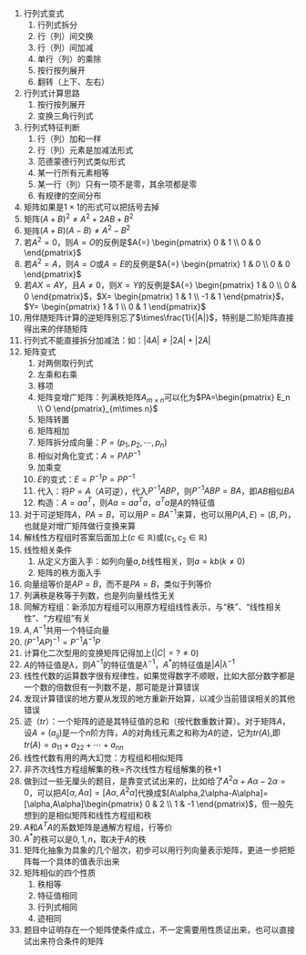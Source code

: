 1. 行列式变式
	1. 行列式拆分
	2. 行（列）间交换
	3. 行（列）间加减
	4. 单行（列）的乘除
	5. 按行按列展开
	6. 翻转（上下、左右）
2. 行列式计算思路
	1. 按行按列展开
	2. 变换三角行列式
3. 行列式特征判断
	1. 行（列）加和一样
	2. 行（列）元素是加减法形式
	3. 范德蒙德行列式类似形式
	4. 某一行所有元素相等
	5. 某一行（列）只有一项不是零，其余项都是零
	6. 有规律的空间分布
4. 矩阵如果是$1\times1$的形式可以把括号去掉
5. 矩阵$(A+B)^2\ne A^2+2AB+B^2$
6. 矩阵$(A+B)(A-B)\ne A^2-B^2$
7. 若$A^2=0$，则$A=O$的反例是$A{=} \begin{pmatrix} 0 & 1 \\ 0 & 0 \end{pmatrix}$
8. 若$A^2=A$，则$A=O$或$A=E$的反例是$A{=} \begin{pmatrix} 1 & 0 \\ 0 & 0 \end{pmatrix}$
9. 若$AX=AY$，且$A\ne0$，则$X=Y$的反例是$A{=} \begin{pmatrix} 1 & 0 \\ 0 & 0 \end{pmatrix}$，$X= \begin{pmatrix} 1 & 1 \\ -1 & 1 \end{pmatrix}$，$Y= \begin{pmatrix} 1 & 1 \\ 0 & 1 \end{pmatrix}$
10. 用伴随矩阵计算的逆矩阵别忘了$\times\frac{1}{|A|}$，特别是二阶矩阵直接得出来的伴随矩阵
11. 行列式不能直接拆分加减法：如：$|4A|\ne|2A|+|2A|$
12. 矩阵变式
	1. 对两侧取行列式
	2. 左乘和右乘
	3. 移项
	4. 矩阵变增广矩阵：列满秩矩阵$A_{m\times n}$可以化为$PA=\begin{pmatrix} E_n \\ O \end{pmatrix}_{m\times n}$
	5. 矩阵转置
	6. 矩阵相加
	7. 矩阵拆分成向量：$P=(p_1,p_2,\cdots,p_n)$
	8. 相似对角化变式：$A=P\Lambda P^{-1}$
	9. 加乘变
	10. $E$的变式：$E=P^{-1}P=PP^{-1}$
	11. 代入：将$P=A$（$A$可逆），代入$P^{-1}ABP$，则$P^{-1}ABP=BA$，即$AB$相似$BA$
	12. 构造：$A=aa^T$，则$Aa=aa^Ta$，$a^Ta$是$A$的特征值
13. 对于可逆矩阵$A$，$PA=B$，可以用$P=BA^{-1}$来算，也可以用$P(A,E)=(B,P)$，也就是对增广矩阵做行变换来算
14. 解线性方程组时答案后面加上$(c\in\mathbb R)$或$(c_1,c_2\in\mathbb R)$
15. 线性相关条件
	1. 从定义方面入手：如列向量$a,b$线性相关，则$a=kb(k\ne0)$
	2. 矩阵的秩方面入手
16. 向量组等价是$AP=B$，而不是$PA=B$，类似于列等价
17. 列满秩是秩等于列数，也是列向量线性无关
18. 同解方程组：新添加方程组可以用原方程组线性表示，与“秩”、“线性相关性”、“方程组”有关
19. $A,A^{-1}$共用一个特征向量
20. $(P^{-1}AP)^{-1}=P^{-1}A^{-1}P$
21. 计算化二次型用的变换矩阵记得加上$(|C|=?\ne0)$
22. $A$的特征值是$\lambda$，则$A^{-1}$的特征值是$\lambda^{-1}$，$A^*$的特征值是$|A|\lambda^{-1}$
23. 线性代数的运算数字很有规律性，如果觉得数字不顺眼，比如大部分数字都是一个数的倍数但有一列数不是，那可能是计算错误
24. 发现计算错误的地方要从发现的地方重新开始算，以减少当前错误相关的其他错误
25. 迹（$tr$）：一个矩阵的迹是其特征值的总和（按代数重数计算）。对于矩阵$A$，设$A=(a_{ij})$是一个$n$阶方阵，$A$的对角线元素之和称为$A$的迹，记为$tr(A)$,即$tr(A)=a_{11}+a_{22}+\cdots+a_{nn}$
26. 线性代数有用的两大幻觉：方程组和相似矩阵
27. 非齐次线性方程组解集的秩=齐次线性方程组解集的秩+1
28. 做到过一些无厘头的题目，是靠变式试出来的，比如给了$A^2\alpha+A\alpha-2\alpha=0$，可以把$A[\alpha,A\alpha]=[A\alpha,A^2\alpha]$代换成$[A\alpha,2\alpha-A\alpha]=[\alpha,A\alpha]\begin{pmatrix} 0 & 2 \\ 1 & -1 \end{pmatrix}$，但一般先想到的是相似矩阵和线性方程组和秩
29. $A$和$A^TA$的系数矩阵是通解方程组，行等价
30. $A^*$的秩可以是$0,1,n$，取决于$A$的秩
31. 矩阵化抽象为具象的几个层次，初步可以用行列向量表示矩阵，更进一步把矩阵每一个具体的值表示出来
32. 矩阵相似的四个性质
	1. 秩相等
	2. 特征值相同
	3. 行列式相同
	4. 迹相同
33. 题目中证明存在一个矩阵使条件成立，不一定需要用性质证出来，也可以直接试出来符合条件的矩阵